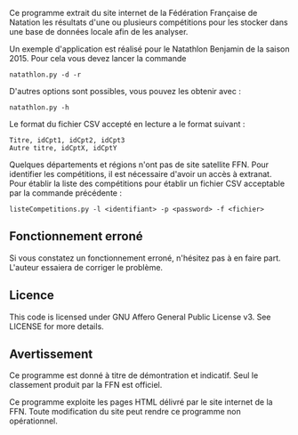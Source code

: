Ce programme extrait du site internet de la Fédération Française de Natation les résultats d'une ou plusieurs compétitions pour les stocker dans une base de données locale afin de les analyser.

Un exemple d'application est réalisé pour le Natathlon Benjamin de la saison 2015. Pour cela vous devez lancer la commande

    natathlon.py -d -r

D'autres options sont possibles, vous pouvez les obtenir avec :

    natathlon.py -h

Le format du fichier CSV accepté en lecture a le format suivant :

    Titre, idCpt1, idCpt2, idCpt3
    Autre titre, idCptX, idCptY

Quelques départements et régions n'ont pas de site satellite FFN. Pour identifier les compétitions, il est nécessaire d'avoir un accès à extranat. Pour établir la liste des compétitions pour établir un fichier CSV acceptable par la commande précédente :

    listeCompetitions.py -l <identifiant> -p <password> -f <fichier>

Fonctionnement erroné
---------------------

Si vous constatez un fonctionnement erroné, n'hésitez pas à en faire part. L'auteur essaiera de corriger le problème.

Licence
-------

This code is licensed under GNU Affero General Public License v3. See LICENSE for more details.

Avertissement
-------------

Ce programme est donné à titre de démontration et indicatif. Seul le classement produit par la FFN est officiel.

Ce programme exploite les pages HTML délivré par le site internet de la FFN. Toute modification du site peut rendre ce programme non opérationnel.
